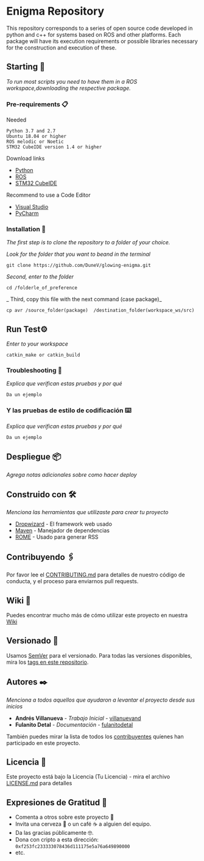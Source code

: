 # Enigma Repository

This repository corresponds to a series of open source code developed in python and c++ for systems based on ROS and other platforms. Each package will have its execution requirements or possible libraries necessary for the construction and execution of these.

## Starting 🚀

_To run most scripts you need to have them in a ROS workspace,downloading the respective package._

### Pre-requirements 📋

Needed

```
Python 3.7 and 2.7
Ubuntu 18.04 or higher 
ROS melodic or Noetic 
STM32 CubeIDE version 1.4 or higher
```
Download links
- [Python](https://www.python.org/downloads/) 
- [ROS](http://wiki.ros.org/melodic/Installation/Ubuntu)
- [STM32 CubeIDE](https://www.st.com/en/development-tools/stm32cubeide.html)

Recommend to use a Code Editor
- [Visual Studio](https://code.visualstudio.com/docs/setup/linux)
- [PyCharm](https://linuxconfig.org/how-to-install-pycharm-on-ubuntu-20-04-linux-desktop)


### Installation 🔧

_The first step is to clone the repository to a folder of your choice._

_Look for the folder that you want to beand in the terminal_

```
git clone https://github.com/DuneV/glowing-enigma.git
```

_Second, enter to the folder_

```
cd /folderle_of_preference
```

_ Third, copy this file  with the next command (case package)_

```
cp avr /source_folder(package)  /destination_folder(workspace_ws/src)
```

## Run Test⚙️

_Enter to your workspace_

```
catkin_make or catkin_build

```

### Troubleshooting 🔩

_Explica que verifican estas pruebas y por qué_

```
Da un ejemplo
```

### Y las pruebas de estilo de codificación ⌨️

_Explica que verifican estas pruebas y por qué_

```
Da un ejemplo
```

## Despliegue 📦

_Agrega notas adicionales sobre como hacer deploy_

## Construido con 🛠️

_Menciona las herramientas que utilizaste para crear tu proyecto_

* [Dropwizard](http://www.dropwizard.io/1.0.2/docs/) - El framework web usado
* [Maven](https://maven.apache.org/) - Manejador de dependencias
* [ROME](https://rometools.github.io/rome/) - Usado para generar RSS

## Contribuyendo 🖇️

Por favor lee el [CONTRIBUTING.md](https://gist.github.com/villanuevand/xxxxxx) para detalles de nuestro código de conducta, y el proceso para enviarnos pull requests.

## Wiki 📖

Puedes encontrar mucho más de cómo utilizar este proyecto en nuestra [Wiki](https://github.com/tu/proyecto/wiki)

## Versionado 📌

Usamos [SemVer](http://semver.org/) para el versionado. Para todas las versiones disponibles, mira los [tags en este repositorio](https://github.com/tu/proyecto/tags).

## Autores ✒️

_Menciona a todos aquellos que ayudaron a levantar el proyecto desde sus inicios_

* **Andrés Villanueva** - *Trabajo Inicial* - [villanuevand](https://github.com/villanuevand)
* **Fulanito Detal** - *Documentación* - [fulanitodetal](#fulanito-de-tal)

También puedes mirar la lista de todos los [contribuyentes](https://github.com/your/project/contributors) quíenes han participado en este proyecto. 

## Licencia 📄

Este proyecto está bajo la Licencia (Tu Licencia) - mira el archivo [LICENSE.md](LICENSE.md) para detalles

## Expresiones de Gratitud 🎁

* Comenta a otros sobre este proyecto 📢
* Invita una cerveza 🍺 o un café ☕ a alguien del equipo. 
* Da las gracias públicamente 🤓.
* Dona con cripto a esta dirección: `0xf253fc233333078436d111175e5a76a649890000`
* etc.
